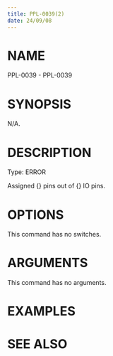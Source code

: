 ```yaml
---
title: PPL-0039(2)
date: 24/09/08
---
```


# NAME

PPL-0039 - PPL-0039

# SYNOPSIS

N/A.

# DESCRIPTION

Type: ERROR

Assigned {} pins out of {} IO pins.

# OPTIONS

This command has no switches.

# ARGUMENTS

This command has no arguments.

# EXAMPLES

# SEE ALSO
